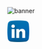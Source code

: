 <img alt="banner" src="./assets/Ricardo Oliveira.gif">

<a href="https://www.linkedin.com/in/ricardo-oliveira-1307/"><img align="left" src="./assets/linkedin.png" width=50 height=50/></a>
